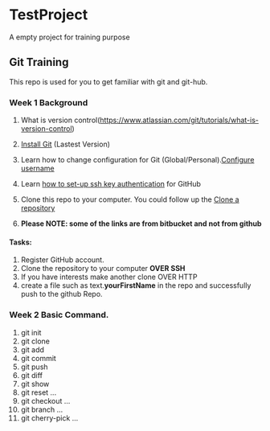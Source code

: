 # TestProject
A empty project for training purpose

## Git Training
This repo is used for you to get familiar with git and git-hub.

### Week 1 Background
1. What is version control(https://www.atlassian.com/git/tutorials/what-is-version-control)
2. [Install Git](https://git-scm.com/) (Lastest Version)
3. Learn how to change configuration for Git (Global/Personal).[Configure username](https://confluence.atlassian.com/bitbucket/configure-your-dvcs-username-for-commits-950301867.html)
4. Learn [how to set-up ssh key authentication](https://confluence.atlassian.com/bitbucket/set-up-an-ssh-key-728138079.html) for GitHub
5. Clone this repo to your computer. You could follow up the [Clone a repository](https://confluence.atlassian.com/bitbucket/clone-a-repository-223217891.html)

6. **Please NOTE: some of the links are from bitbucket and not from github**

#### Tasks:
  1. Register GitHub account.
  1. Clone the repository to your computer **OVER SSH**
  2. If you have interests make another clone OVER HTTP
  3. create a file such as text.**yourFirstName** in the repo and successfully push to the github Repo.

### Week 2 Basic Command.
1. git init
1. git clone
1. git add
1. git commit
1. git push
1. git diff
1. git show
1. git reset ...
1. git checkout ...
1. git branch ...
1. git cherry-pick ...
